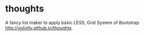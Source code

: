 # thoughts
A fancy list maker to apply basic LESS, Grid System of Bootstrap
http://yolixtly.github.io/thoughts.
